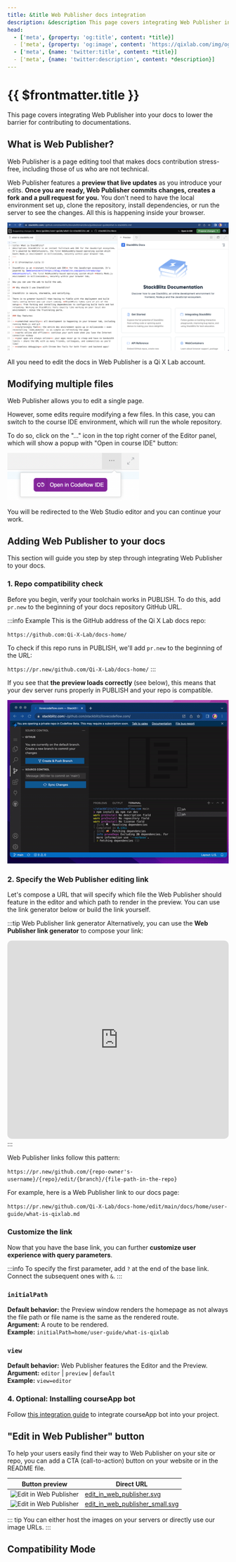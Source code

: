 ```yaml
---
title: &title Web Publisher docs integration
description: &description This page covers integrating Web Publisher into your docs to lower the barrier for contributing to documentations.
head:
  - ['meta', {property: 'og:title', content: *title}] 
  - ['meta', {property: 'og:image', content: 'https://qixlab.com/img/og/integrating-web_publisher.png'}]
  - ['meta', {name: 'twitter:title', content: *title}]
  - ['meta', {name: 'twitter:description', content: *description}]
---
```


# {{ $frontmatter.title }}

This page covers integrating Web Publisher into your docs to lower the barrier for contributing to documentations.

## What is Web Publisher?

Web Publisher is a page editing tool that makes docs contribution stress-free, including those of us who are not technical.

Web Publisher features a **preview that live updates** as you introduce your edits. **Once you are ready, Web Publisher commits changes, creates a fork and a pull request for you.** You don't need to have the local environment set up, clone the repository, install dependencies, or run the server to see the changes. All this is happening inside your browser.

<img lang="en" src="./assets/wp-whole.png" alt="Web Publisher" style="width: 600px"/>

All you need to edit the docs in Web Publisher is a Qi X Lab account.

## Modifying multiple files

Web Publisher allows you to edit a single page.

However, some edits require modifying a few files. In this case, you can switch to the course IDE environment, which will run the whole repository.

To do so, click on the "..." icon in the top right corner of the Editor panel, which will show a popup with "Open in course IDE" button:

<img lang="en" src="./assets/wp-open-in-ide-popup.png" alt="Nav Bar" style="width: 300px"/>

You will be redirected to the Web Studio editor and you can continue your work.

## Adding Web Publisher to your docs

This section will guide you step by step through integrating Web Publisher to your docs.

### 1. Repo compatibility check

Before you begin, verify your toolchain works in PUBLISH. To do this, add `pr.new` to the beginning of your docs repository GitHub URL.

:::info Example
This is the GitHub address of the Qi X Lab docs repo:

`https://github.com:Qi-X-Lab/docs-home/`

To check if this repo runs in PUBLISH, we'll add `pr.new` to the beginning of the URL:

`https://pr.new/github.com/Qi-X-Lab/docs-home/`
:::

If you see that **the preview loads correctly** (see below), this means that your dev server runs properly in PUBLISH and your repo is compatible.

<img lang="en" src="./assets/course-ide-opening-repo.gif" alt="Opening a repo in course IDE" />

### 2. Specify the Web Publisher editing link

Let's compose a URL that will specify which file the Web Publisher should feature in the editor and which path to render in the preview. You can use the link generator below or build the link yourself.

:::tip Web Publisher link generator
Alternatively, you can use the **Web Publisher link generator** to compose your link:

<iframe src="https://qixlab.com/edit/vue-c2wltp?embed=1&file=src/App.vue&hideExplorer=1&hideNavigation=1&view=preview&ctl=1" style="width:100%;height:450px;border:1px solid var(--vp-custom-block-tip-border);border-radius:10px"></iframe>
:::

Web Publisher links follow this pattern:

`https://pr.new/github.com/{repo-owner's-username}/{repo}/edit/{branch}/{file-path-in-the-repo}`

For example, here is a Web Publisher link to our docs page:

`https://pr.new/github.com/Qi-X-Lab/docs-home/edit/main/docs/home/user-guide/what-is-qixlab.md`

### Customize the link

Now that you have the base link, you can further **customize user experience with query parameters**.

:::info
To specify the first parameter, add `?` at the end of the base link. Connect the subsequent ones with `&`.
:::

### `initialPath`

<p>
    <b>Default behavior:</b> the Preview window renders the homepage as not always the file path or file name is the same as the rendered route.<br/>
    <b>Argument:</b> A route to be rendered.<br/>
    <b>Example:</b> <code>initialPath=home/user-guide/what-is-qixlab</code><br/>
</p>

### `view`

<p>
    <b>Default behavior:</b> Web Publisher features the Editor and the Preview. <br/>
    <b>Argument:</b> <code>editor</code> | <code>preview</code> | <code>default</code><br/>
    <b>Example:</b> <code>view=editor</code><br/>
</p>

### 4. Optional: Installing courseApp bot

<!--@include: ./parts/courseapp-bot.md-->

<!--@include: ./parts/installing-courseapp.md-->

Follow [this integration guide](./integrating-courseapp-bot.md) to integrate courseApp bot into your project.

<!-- ### 5. Configure "edit this page"

To enable edits on the sites created via generators, you need to change the default settings. Consult the table below to find which files to change. -->

## "Edit in Web Publisher" button

To help your users easily find their way to Web Publisher on your site or repo, you can add a CTA (call-to-action) button on your website or in the README file.

| Button preview | Direct URL |
| --- | --- |
| <img alt="Edit in Web Publisher" src="/img/edit_in_web_publisher.svg" /> | <a href="/img/edit_in_web_publisher.svg" target="_blank">edit_in_web_publisher.svg</a> |
| <img alt="Edit in Web Publisher" src="/img/edit_in_web_publisher_small.svg" /> | <a href="/img/edit_in_web_publisher_small.svg" target="_blank">edit_in_web_publisher_small.svg</a> |

::: tip
You can either host the images on your servers or directly use our image URLs.
:::

## Compatibility Mode

<!--@include: ./parts/wp-compatibility-mode.md-->
